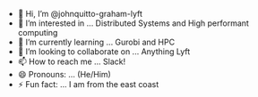 - 👋 Hi, I’m @johnquitto-graham-lyft
- 👀 I’m interested in ... Distributed Systems and High performant computing
- 🌱 I’m currently learning ... Gurobi and HPC
- 💞️ I’m looking to collaborate on ... Anything Lyft
- 📫 How to reach me ... Slack!
- 😄 Pronouns: ... (He/Him)
- ⚡ Fun fact: ... I am from the east coast

<!---
johnquitto-graham-lyft/johnquitto-graham-lyft is a ✨ special ✨ repository because its `README.md` (this file) appears on your GitHub profile.
You can click the Preview link to take a look at your changes.
--->
